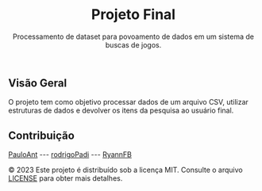 <!DOCTYPE html>
<html lang="pt-br">
<head>
  <meta charset="UTF-8">
  <meta name="viewport" content="width=device-width, initial-scale=1.0">
</head>
<body>

  <header>
    <h1>Projeto Final</h1>
    <p>Processamento de dataset para povoamento de dados em um sistema de buscas de jogos.</p>
  </header>

  <section>
    <h2>Visão Geral</h2>
    <p>
      O projeto tem como objetivo processar dados de um arquivo CSV, utilizar estruturas de dados e devolver os itens da pesquisa ao usuário final.
    </p>
  </section>

  <section>
    <h2>Contribuição</h2>
    <p>
      <a href="https://github.com/PauloAnt">PauloAnt</a> ---
      <a href="https://github.com/rodrigoPadi">rodrigoPadi</a> ---
      <a href="https://github.com/RyannFB">RyannFB</a>
    </p>
  </section>

  <footer>
    <p>
      &copy; 2023 Este projeto é distribuído sob a licença MIT. Consulte o arquivo <a href="https://github.com/PauloAnt/Projeto-Final/blob/main/LICENSE">LICENSE</a> para obter mais detalhes.
    </p>
  </footer>

</body>
</html>
